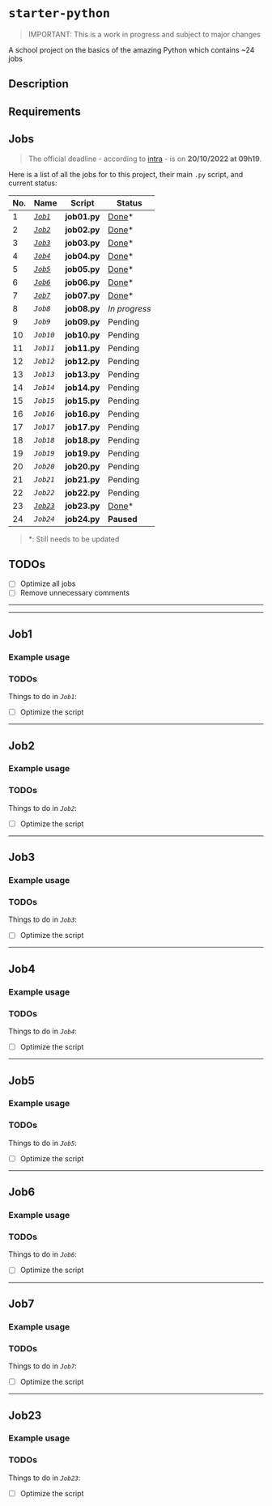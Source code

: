 # `starter-python`
> IMPORTANT: This is a work in progress and subject to major changes 

A school project on the basics of the amazing Python which contains ~24 jobs 


## Description

## Requirements

## Jobs
> The official deadline - according to [intra](https://intra.laplateforme.io) - is on **20/10/2022 at 09h19**.

Here is a list of all the jobs for to this project, their main `.py` script, and current status:

| No. | Name | Script | Status |
| --- | ---- | ------ | ------ |
| 1 | [*`Job1`*](#Job1) | **job01.py** | [Done](./job01.py)\* |
| 2 | [*`Job2`*](#Job2) | **job02.py** | [Done](./job02.py)\* |
| 3 | [*`Job3`*](#Job3) | **job03.py** | [Done](./job03.py)\* |
| 4 | [*`Job4`*](#Job4) | **job04.py** | [Done](./job04.py)\* |
| 5 | [*`Job5`*](#Job5) | **job05.py** | [Done](./job05.py)\* |
| 6 | [*`Job6`*](#Job6) | **job06.py** | [Done](./job06.py)\* |
| 7 | [*`Job7`*](#Job7) | **job07.py** | [Done](./job07.py)\* |
| 8 | *`Job8`* | **job08.py** | _*In progress*_ |
| 9 | *`Job9`* | **job09.py** | Pending |
| 10 | *`Job10`* | **job10.py** | Pending |
| 11 | *`Job11`* | **job11.py** | Pending |
| 12 | *`Job12`* | **job12.py** | Pending |
| 13 | *`Job13`* | **job13.py** | Pending |
| 14 | *`Job14`* | **job14.py** | Pending |
| 15 | *`Job15`* | **job15.py** | Pending |
| 16 | *`Job16`* | **job16.py** | Pending |
| 17 | *`Job17`* | **job17.py** | Pending |
| 18 | *`Job18`* | **job18.py** | Pending |
| 19 | *`Job19`* | **job19.py** | Pending |
| 20 | *`Job20`* | **job20.py** | Pending |
| 21 | *`Job21`* | **job21.py** | Pending |
| 22 | *`Job22`* | **job22.py** | Pending |
| 23 | [*`Job23`*](#Job23) | **job23.py** | [Done](./job23.py)\* |
| 24 | *`Job24`* | **job24.py** | **Paused** |


> \*: Still needs to be updated

## TODOs

- [ ] Optimize all jobs
- [ ] Remove unnecessary comments

---
---

## Job1

### Example usage

### TODOs

Things to do in *`Job1`*:

- [ ] Optimize the script

---

## Job2

### Example usage

### TODOs

Things to do in *`Job2`*:

- [ ] Optimize the script

---

## Job3

### Example usage

### TODOs

Things to do in *`Job3`*:

- [ ] Optimize the script

---

## Job4

### Example usage

### TODOs

Things to do in *`Job4`*:

- [ ] Optimize the script

---

## Job5

### Example usage

### TODOs

Things to do in *`Job5`*:

- [ ] Optimize the script

---

## Job6

### Example usage

### TODOs

Things to do in *`Job6`*:

- [ ] Optimize the script

---

## Job7

### Example usage

### TODOs

Things to do in *`Job7`*:

- [ ] Optimize the script

---

## Job23

### Example usage

### TODOs

Things to do in *`Job23`*:

- [ ] Optimize the script


